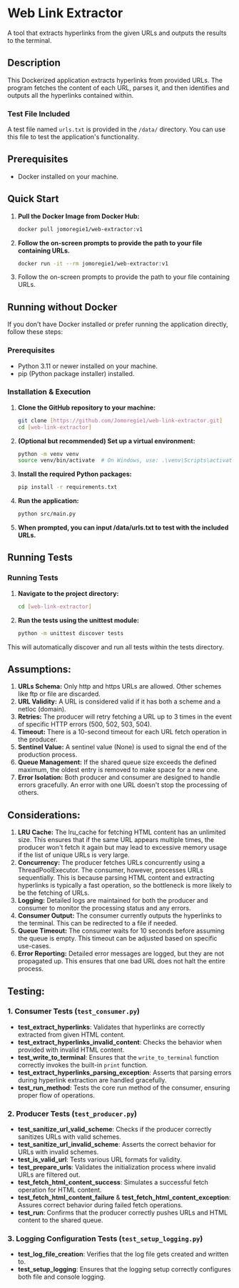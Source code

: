 # Web Link Extractor

A tool that extracts hyperlinks from the given URLs and outputs the results to the terminal.

## Description

This Dockerized application extracts hyperlinks from provided URLs. The program fetches the content of each URL, parses it, and then identifies and outputs all the hyperlinks contained within.

### Test File Included

A test file named `urls.txt` is provided in the `/data/` directory. You can use this file to test the application's functionality.

## Prerequisites

- Docker installed on your machine.

## Quick Start

1. **Pull the Docker Image from Docker Hub:**
   ```bash
   docker pull jomoregie1/web-extractor:v1

2. **Follow the on-screen prompts to provide the path to your file containing URLs.**
   ```bash
   docker run -it --rm jomoregie1/web-extractor:v1
   
3. Follow the on-screen prompts to provide the path to your file containing URLs.


## Running without Docker

If you don't have Docker installed or prefer running the application directly, follow these steps:

### Prerequisites

- Python 3.11 or newer installed on your machine.
- pip (Python package installer) installed.

### Installation & Execution

1. **Clone the GitHub repository to your machine:**
   ```bash
   git clone [https://github.com/Jomoregie1/web-link-extractor.git]
   cd [web-link-extractor]
2. **(Optional but recommended) Set up a virtual environment:**
   ```bash
   python -m venv venv
   source venv/bin/activate  # On Windows, use: .\venv\Scripts\activate
3. **Install the required Python packages:**
    ```bash
   pip install -r requirements.txt
4. **Run the application:**
    ```bash
   python src/main.py
5. **When prompted, you can input /data/urls.txt to test with the included URLs.**

## Running Tests


### Running Tests 

1. **Navigate to the project directory:**
   ```bash
   cd [web-link-extractor]
2. **Run the tests using the unittest module:**
   ```bash
   python -m unittest discover tests
This will automatically discover and run all tests within the tests directory.

## Assumptions:

1. **URLs Schema:**
 Only http and https URLs are allowed. Other schemes like ftp or file are discarded.
2. **URL Validity:**
 A URL is considered valid if it has both a scheme and a netloc (domain).
3. **Retries:**
The producer will retry fetching a URL up to 3 times in the event of specific HTTP errors (500, 502, 503, 504).
4. **Timeout:**
There is a 10-second timeout for each URL fetch operation in the producer.
5. **Sentinel Value:**
A sentinel value (None) is used to signal the end of the production process.
6. **Queue Management:**
If the shared queue size exceeds the defined maximum, the oldest entry is removed to make space for a new one.
7. **Error Isolation:**
Both producer and consumer are designed to handle errors gracefully. An error with one URL doesn't stop the processing of others.

## Considerations:
1. **LRU Cache:**
The lru_cache for fetching HTML content has an unlimited size. This ensures that if the same URL appears multiple times, the producer won't fetch it again but may lead to excessive memory usage if the list of unique URLs is very large.
2. **Concurrency:**
The producer fetches URLs concurrently using a ThreadPoolExecutor.
The consumer, however, processes URLs sequentially. This is because parsing HTML content and extracting hyperlinks is typically a fast operation, so the bottleneck is more likely to be the fetching of URLs.
3. **Logging:**
Detailed logs are maintained for both the producer and consumer to monitor the processing status and any errors.
4. **Consumer Output:**
The consumer currently outputs the hyperlinks to the terminal. This can be redirected to a file if needed.
5. **Queue Timeout:**
The consumer waits for 10 seconds before assuming the queue is empty. This timeout can be adjusted based on specific use-cases.
6. **Error Reporting:**
Detailed error messages are logged, but they are not propagated up. This ensures that one bad URL does not halt the entire process.

## Testing:
### 1. Consumer Tests (`test_consumer.py`)

- **test_extract_hyperlinks**: Validates that hyperlinks are correctly extracted from given HTML content.
- **test_extract_hyperlinks_invalid_content**: Checks the behavior when provided with invalid HTML content.
- **test_write_to_terminal**: Ensures that the `write_to_terminal` function correctly invokes the built-in `print` function.
- **test_extract_hyperlinks_parsing_exception**: Asserts that parsing errors during hyperlink extraction are handled gracefully.
- **test_run_method**: Tests the core run method of the consumer, ensuring proper flow of operations.

### 2. Producer Tests (`test_producer.py`)

- **test_sanitize_url_valid_scheme**: Checks if the producer correctly sanitizes URLs with valid schemes.
- **test_sanitize_url_invalid_scheme**: Asserts the correct behavior for URLs with invalid schemes.
- **test_is_valid_url**: Tests various URL formats for validity.
- **test_prepare_urls**: Validates the initialization process where invalid URLs are filtered out.
- **test_fetch_html_content_success**: Simulates a successful fetch operation for HTML content.
- **test_fetch_html_content_failure** & **test_fetch_html_content_exception**: Assures correct behavior during failed fetch operations.
- **test_run**: Confirms that the producer correctly pushes URLs and HTML content to the shared queue.

### 3. Logging Configuration Tests (`test_setup_logging.py`)

- **test_log_file_creation**: Verifies that the log file gets created and written to.
- **test_setup_logging**: Ensures that the logging setup correctly configures both file and console logging.
